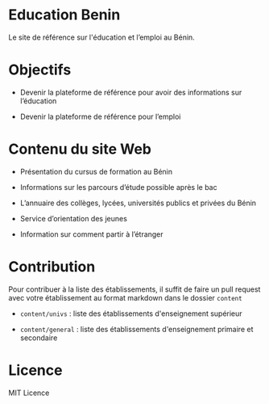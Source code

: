 # Education Benin

 Le site de référence sur l'éducation et l’emploi au Bénin.


# Objectifs

* Devenir la plateforme de référence pour avoir des informations sur l’éducation

* Devenir la plateforme de référence pour l’emploi


# Contenu du site Web

* Présentation du cursus de formation au Bénin

* Informations sur les parcours d’étude possible après le bac 

* L’annuaire des collèges, lycées, universités publics et privées du Bénin

* Service d’orientation des jeunes

* Information sur comment partir à l’étranger

# Contribution

Pour contribuer à la liste des établissements, il suffit de faire un pull request avec votre établissement au format markdown dans le dossier  ```content```

* ```content/univs``` : liste des établissements d'enseignement supérieur 

* ```content/general``` : liste des établissements d'enseignement primaire et secondaire 

# Licence

MIT Licence